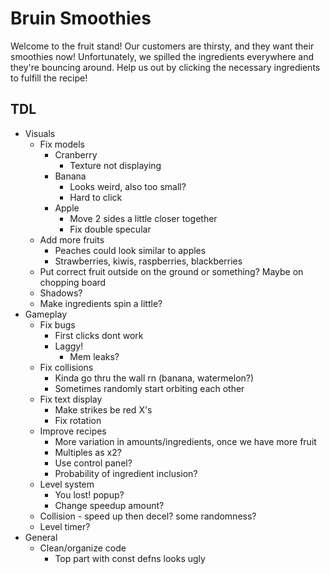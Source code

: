 # Bruin Smoothies

Welcome to the fruit stand! Our customers are thirsty, and they want their smoothies now! Unfortunately, we spilled the ingredients everywhere and they're bouncing around. Help us out by clicking the necessary ingredients to fulfill the recipe!

## TDL
- Visuals
  - Fix models
    - Cranberry
      - Texture not displaying
    - Banana
      - Looks weird, also too small?
      - Hard to click
    - Apple
      - Move 2 sides a little closer together
      - Fix double specular
  - Add more fruits
    - Peaches could look similar to apples
    - Strawberries, kiwis, raspberries, blackberries
  - Put correct fruit outside on the ground or something? Maybe on chopping board
  - Shadows?
  - Make ingredients spin a little?
- Gameplay
  - Fix bugs
    - First clicks dont work
    - Laggy!
      - Mem leaks?
  - Fix collisions
    - Kinda go thru the wall rn (banana, watermelon?)
    - Sometimes randomly start orbiting each other
  - Fix text display
    - Make strikes be red X's
    - Fix rotation
  - Improve recipes
    - More variation in amounts/ingredients, once we have more fruit
    - Multiples as x2?
    - Use control panel?
    - Probability of ingredient inclusion?
  - Level system
    - You lost! popup?
    - Change speedup amount?
  - Collision - speed up then decel? some randomness?
  - Level timer?
- General
  - Clean/organize code
    - Top part with const defns looks ugly